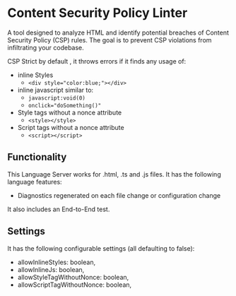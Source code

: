 # Content Security Policy Linter

A tool designed to analyze HTML and identify potential breaches of Content Security Policy (CSP) rules. The goal is to prevent CSP violations from infiltrating your codebase.  

CSP Strict by default , it throws errors if it finds any usage of:
* inline Styles
    * ```<div style="color:blue;"></div>```
* inline javascript similar to:  
    * ```javascript:void(0)```
    * ```onclick="doSomething()"```
* Style tags without a nonce attribute
    * ```<style></style>```
* Script tags without a nonce attribute
    * ```<script></script>```



## Functionality

This Language Server works for .html, .ts and .js  files. It has the following language features:
- Diagnostics regenerated on each file change or configuration change

It also includes an End-to-End test.


## Settings

It has the following configurable settings (all defaulting to false):
* allowInlineStyles: boolean,
* allowInlineJs: boolean,
* allowStyleTagWithoutNonce: boolean,
* allowScriptTagWithoutNonce: boolean,
